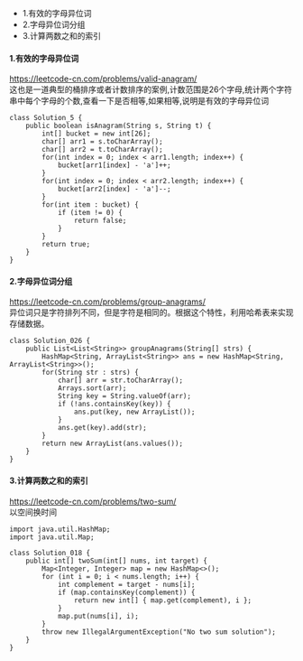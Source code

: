 <!-- MarkdownTOC -->

- 1.有效的字母异位词
- 2.字母异位词分组
- 3.计算两数之和的索引

<!-- /MarkdownTOC -->


#### 1.有效的字母异位词
https://leetcode-cn.com/problems/valid-anagram/ <br>
这也是一道典型的桶排序或者计数排序的案例,计数范围是26个字母,统计两个字符串中每个字母的个数,查看一下是否相等,如果相等,说明是有效的字母异位词
```
class Solution_5 {
    public boolean isAnagram(String s, String t) {
        int[] bucket = new int[26];
        char[] arr1 = s.toCharArray();
        char[] arr2 = t.toCharArray();
        for(int index = 0; index < arr1.length; index++) {
            bucket[arr1[index] - 'a']++;
        }
        for(int index = 0; index < arr2.length; index++) {
            bucket[arr2[index] - 'a']--;
        }
        for(int item : bucket) {
            if (item != 0) {
                return false;
            }
        }
        return true;
    }
}
```

#### 2.字母异位词分组
https://leetcode-cn.com/problems/group-anagrams/ <br>
异位词只是字符排列不同，但是字符是相同的。根据这个特性，利用哈希表来实现存储数据。
```
class Solution_026 {
    public List<List<String>> groupAnagrams(String[] strs) {
        HashMap<String, ArrayList<String>> ans = new HashMap<String, ArrayList<String>>();
        for(String str : strs) {
            char[] arr = str.toCharArray();
            Arrays.sort(arr);
            String key = String.valueOf(arr);
            if (!ans.containsKey(key)) {
                ans.put(key, new ArrayList());
            }
            ans.get(key).add(str);
        }
        return new ArrayList(ans.values());
    }
}
```

#### 3.计算两数之和的索引
https://leetcode-cn.com/problems/two-sum/ <br>
以空间换时间
```
import java.util.HashMap;
import java.util.Map;

class Solution_018 {
    public int[] twoSum(int[] nums, int target) {
        Map<Integer, Integer> map = new HashMap<>();
        for (int i = 0; i < nums.length; i++) {
            int complement = target - nums[i];
            if (map.containsKey(complement)) {
                return new int[] { map.get(complement), i };
            }
            map.put(nums[i], i);
        }
        throw new IllegalArgumentException("No two sum solution");
    }
}
```